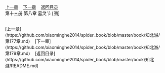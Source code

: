
[上一章](https://github.com/xiaominghe2014/spider_book/blob/master/book/知北游/第177章.md)&nbsp;&nbsp;&nbsp;&nbsp;[下一章](https://github.com/xiaominghe2014/spider_book/blob/master/book/知北游/第179章.md)&nbsp;&nbsp;&nbsp;&nbsp;[返回目录](https://github.com/xiaominghe2014/spider_book/blob/master/book/知北游/README.md)
<br /> 第十三册 第八章 墓灵节 [图]<br />
    
  <br />
[上一章](https://github.com/xiaominghe2014/spider_book/blob/master/book/知北游/第177章.md)&nbsp;&nbsp;&nbsp;&nbsp;[下一章](https://github.com/xiaominghe2014/spider_book/blob/master/book/知北游/第179章.md)&nbsp;&nbsp;&nbsp;&nbsp;[返回目录](https://github.com/xiaominghe2014/spider_book/blob/master/book/知北游/README.md)
